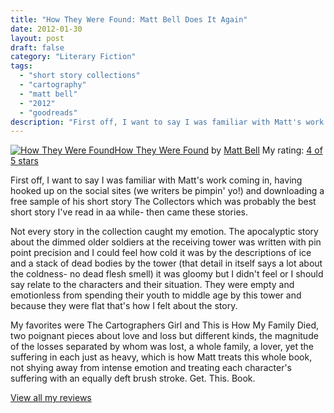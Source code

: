 ```yaml
---
title: "How They Were Found: Matt Bell Does It Again"
date: 2012-01-30
layout: post
draft: false
category: "Literary Fiction"
tags:
  - "short story collections"
  - "cartography"
  - "matt bell"
  - "2012"
  - "goodreads"
description: "First off, I want to say I was familiar with Matt's work coming in, having hooked up on the social sites (we writers be pimpin' yo!) and downloading a free sample of his short story The Collectors which was probably the best short story I've read in aa while- then came these stories."
---
```


[![How They Were Found](https://images.gr-assets.com/books/1328762731m/8459308.jpg)](https://www.goodreads.com/book/show/8459308-how-they-were-found)[How They Were Found](https://www.goodreads.com/book/show/8459308-how-they-were-found) by [Matt Bell](https://www.goodreads.com/author/show/18555172.Matt_Bell)
My rating: [4 of 5 stars](https://www.goodreads.com/review/show/267797258)

First off, I want to say I was familiar with Matt's work coming in, having hooked up on the social sites (we writers be pimpin' yo!) and downloading a free sample of his short story The Collectors which was probably the best short story I've read in aa while- then came these stories.

Not every story in the collection caught my emotion. The apocalyptic story about the dimmed older soldiers at the receiving tower was written with pin point precision and I could feel how cold it was by the descriptions of ice and a stack of dead bodies by the tower (that detail in itself says a lot about the coldness- no dead flesh smell) it was gloomy but I didn't feel or I should say relate to the characters and their situation. They were empty and emotionless from spending their youth to middle age by this tower and because they were flat that's how I felt about the story.

My favorites were The Cartographers Girl and This is How My Family Died, two poignant pieces about love and loss but different kinds, the magnitude of the losses separated by whom was lost, a whole family, a lover, yet the suffering in each just as heavy, which is how Matt treats this whole book, not shying away from intense emotion and treating each character's suffering with an equally deft brush stroke. Get. This. Book.

[View all my reviews](https://www.goodreads.com/review/list/1940314-tiffany)